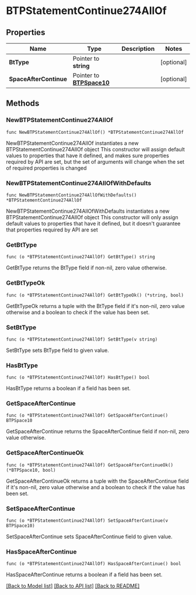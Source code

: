 # BTPStatementContinue274AllOf

## Properties

Name | Type | Description | Notes
------------ | ------------- | ------------- | -------------
**BtType** | Pointer to **string** |  | [optional] 
**SpaceAfterContinue** | Pointer to [**BTPSpace10**](BTPSpace10.md) |  | [optional] 

## Methods

### NewBTPStatementContinue274AllOf

`func NewBTPStatementContinue274AllOf() *BTPStatementContinue274AllOf`

NewBTPStatementContinue274AllOf instantiates a new BTPStatementContinue274AllOf object
This constructor will assign default values to properties that have it defined,
and makes sure properties required by API are set, but the set of arguments
will change when the set of required properties is changed

### NewBTPStatementContinue274AllOfWithDefaults

`func NewBTPStatementContinue274AllOfWithDefaults() *BTPStatementContinue274AllOf`

NewBTPStatementContinue274AllOfWithDefaults instantiates a new BTPStatementContinue274AllOf object
This constructor will only assign default values to properties that have it defined,
but it doesn't guarantee that properties required by API are set

### GetBtType

`func (o *BTPStatementContinue274AllOf) GetBtType() string`

GetBtType returns the BtType field if non-nil, zero value otherwise.

### GetBtTypeOk

`func (o *BTPStatementContinue274AllOf) GetBtTypeOk() (*string, bool)`

GetBtTypeOk returns a tuple with the BtType field if it's non-nil, zero value otherwise
and a boolean to check if the value has been set.

### SetBtType

`func (o *BTPStatementContinue274AllOf) SetBtType(v string)`

SetBtType sets BtType field to given value.

### HasBtType

`func (o *BTPStatementContinue274AllOf) HasBtType() bool`

HasBtType returns a boolean if a field has been set.

### GetSpaceAfterContinue

`func (o *BTPStatementContinue274AllOf) GetSpaceAfterContinue() BTPSpace10`

GetSpaceAfterContinue returns the SpaceAfterContinue field if non-nil, zero value otherwise.

### GetSpaceAfterContinueOk

`func (o *BTPStatementContinue274AllOf) GetSpaceAfterContinueOk() (*BTPSpace10, bool)`

GetSpaceAfterContinueOk returns a tuple with the SpaceAfterContinue field if it's non-nil, zero value otherwise
and a boolean to check if the value has been set.

### SetSpaceAfterContinue

`func (o *BTPStatementContinue274AllOf) SetSpaceAfterContinue(v BTPSpace10)`

SetSpaceAfterContinue sets SpaceAfterContinue field to given value.

### HasSpaceAfterContinue

`func (o *BTPStatementContinue274AllOf) HasSpaceAfterContinue() bool`

HasSpaceAfterContinue returns a boolean if a field has been set.


[[Back to Model list]](../README.md#documentation-for-models) [[Back to API list]](../README.md#documentation-for-api-endpoints) [[Back to README]](../README.md)


